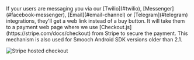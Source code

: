 <aside class="notice">
If your users are messaging you via our [Twilio](#twilio), [Messenger](#facebook-messenger), [Email](#email-channel) or [Telegram](#telegram) integrations, they'll get a web link instead of a buy button. It will take them to a payment web page where we use [Checkout.js](https://stripe.com/docs/checkout) from Stripe to secure the payment. This mechanism is also used for Smooch Android SDK versions older than 2.1.
</aside>

<span class="third-width-img">![Stripe hosted checkout](stripe_hosted_checkout.png)</span>
